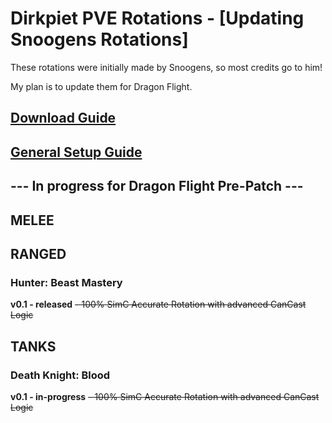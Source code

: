 # Dirkpiet PVE Rotations - [Updating Snoogens Rotations]
These rotations were initially made by Snoogens, so most credits go to him! 

My plan is to update them for Dragon Flight.

## [Download Guide](https://github.com/dirkpiet/Hekili-Rotations/wiki/Setup-Guide)  
## [General Setup Guide](https://github.com/dirkpiet/Hekili-Rotations/wiki/General-Guide)    

## --- In progress for Dragon Flight Pre-Patch ---
## MELEE  
## RANGED
### Hunter: Beast Mastery
**v0.1 - released** ~~- 100% SimC Accurate Rotation with advanced CanCast Logic~~
## TANKS
### Death Knight: Blood
**v0.1 - in-progress** ~~- 100% SimC Accurate Rotation with advanced CanCast Logic~~